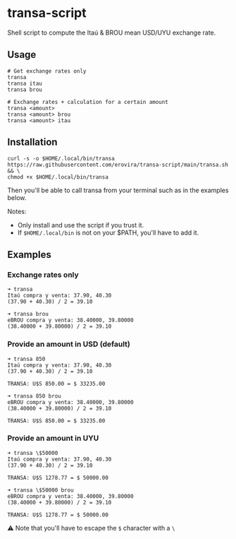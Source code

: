 # transa-script
Shell script to compute the Itaú & BROU mean USD/UYU exchange rate.

## Usage

```
# Get exchange rates only
transa
transa itau
transa brou

# Exchange rates + calculation for a certain amount
transa <amount>
transa <amount> brou
transa <amount> itau
```

## Installation

```
curl -s -o $HOME/.local/bin/transa https://raw.githubusercontent.com/erovira/transa-script/main/transa.sh && \
chmod +x $HOME/.local/bin/transa
```
Then you'll be able to call transa from your terminal such as in the examples below.

Notes:
- Only install and use the script if you trust it.
- If `$HOME/.local/bin` is not on your $PATH, you'll have to add it.

## Examples

### Exchange rates only

```
➜ transa
Itaú compra y venta: 37.90, 40.30
(37.90 + 40.30) / 2 = 39.10

➜ transa brou
eBROU compra y venta: 38.40000, 39.80000
(38.40000 + 39.80000) / 2 = 39.10
```

### Provide an amount in USD (default)

```
➜ transa 850
Itaú compra y venta: 37.90, 40.30
(37.90 + 40.30) / 2 = 39.10

TRANSA: U$S 850.00 = $ 33235.00

➜ transa 850 brou
eBROU compra y venta: 38.40000, 39.80000
(38.40000 + 39.80000) / 2 = 39.10

TRANSA: U$S 850.00 = $ 33235.00
```

### Provide an amount in UYU

```
➜ transa \$50000
Itaú compra y venta: 37.90, 40.30
(37.90 + 40.30) / 2 = 39.10

TRANSA: U$S 1278.77 = $ 50000.00

➜ transa \$50000 brou
eBROU compra y venta: 38.40000, 39.80000
(38.40000 + 39.80000) / 2 = 39.10

TRANSA: U$S 1278.77 = $ 50000.00
```

⚠️ Note that you'll have to escape the `$` character with a `\`
